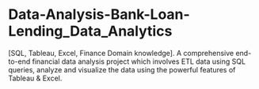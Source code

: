 # Data-Analysis-Bank-Loan-Lending_Data_Analytics
[SQL, Tableau, Excel, Finance Domain knowledge]. A comprehensive end-to-end financial data analysis project which involves ETL data using SQL queries, analyze and visualize the data using the powerful features of Tableau &amp; Excel.
